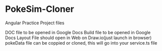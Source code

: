 # PokeSim-Cloner
Angular Practice Project files


DOC file to be opened in Google Docs
Build file to be opened in Google Docs
Layout File should open in Web on Draw.io(just launch in browser)
pokeData file can be coppied or cloned, this will go into your service.ts file

